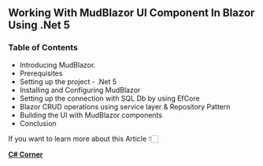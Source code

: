 
## Working With MudBlazor UI Component In Blazor Using .Net 5 

### Table of Contents
- Introducing MudBlazor.
- Prerequisites
- Setting up the project - .Net 5 
- Installing and Configuring MudBlazor
- Setting up the connection with SQL Db by using EfCore
- Blazor CRUD operations using service layer & Repository Pattern
- Building the UI with MudBlazor components
- Conclusion

If you want to learn more about this Article 👇🏻

[**C# Corner**](https://www.c-sharpcorner.com/article/working-with-mudblazor-ui-component-in-blazor-using-net-5/ "C# Corner")

